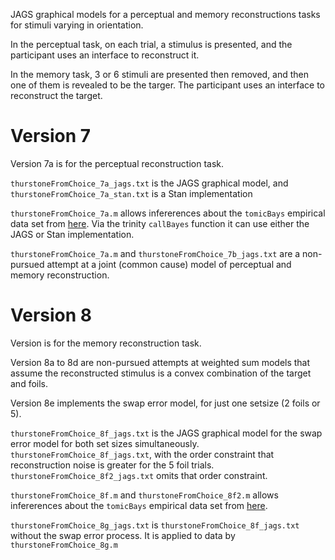 JAGS graphical models for a perceptual and memory reconstructions tasks for stimuli varying in orientation.

In the perceptual task, on each trial, a stimulus is presented, and the participant uses an interface to reconstruct it.

In the memory task, 3 or 6 stimuli are presented then removed, and then one of them is revealed to be the targer. The participant uses an interface to reconstruct the target.

# Version 7

Version 7a is for the perceptual reconstruction task.

`thurstoneFromChoice_7a_jags.txt` is the JAGS graphical model, and `thurstoneFromChoice_7a_stan.txt` is a Stan implementation

`thurstoneFromChoice_7a.m` allows infererences about the `tomicBays` empirical data set from [here](https://psycnet.apa.org/record/2023-21056-001). Via the trinity `callBayes` function it can use either the JAGS or Stan implementation.

`thurstoneFromChoice_7a.m` and `thurstoneFromChoice_7b_jags.txt` are a non-pursued attempt at a joint (common cause) model of perceptual and memory reconstruction.

# Version 8

Version is for the memory reconstruction task.

Version 8a to 8d are non-pursued attempts at weighted sum models that assume the reconstructed stimulus is a convex combination of the target and foils.

Version 8e implements the swap error model, for just one setsize (2 foils or 5).

`thurstoneFromChoice_8f_jags.txt` is the JAGS graphical model for the swap error model for both set sizes simultaneously. `thurstoneFromChoice_8f_jags.txt`, with the order constraint that reconstruction noise is greater for the 5 foil trials. `thurstoneFromChoice_8f2_jags.txt` omits that order constraint.

`thurstoneFromChoice_8f.m` and `thurstoneFromChoice_8f2.m` allows infererences about the `tomicBays` empirical data set from [here](https://psycnet.apa.org/record/2023-21056-001).

`thurstoneFromChoice_8g_jags.txt` is `thurstoneFromChoice_8f_jags.txt` without the swap error process. It is applied to data by `thurstoneFromChoice_8g.m` 